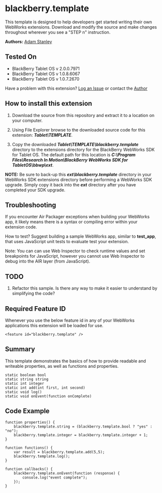 # blackberry.template

This template is designed to help developers get started writing their own WebWorks extensions. Download and modify 
the source and make changes throughout wherever you see a "STEP n" instruction.

**Authors:** [Adam Stanley](https://github.com/astanley)

## Tested On

* BlackBerry Tablet OS v 2.0.0.7971
* BlackBerry Tablet OS v 1.0.8.6067
* BlackBerry Tablet OS v 1.0.7.2670

Have a problem with this extension?  [Log an Issue](https://github.com/blackberry/WebWorks-Community-APIs/issues) or contact the [Author](https://github.com/astanley)

## How to install this extension

1. Download the source from this repository and extract it to a location on your computer.

2. Using File Explorer browse to the downloaded source code for this extension: _**Tablet\TEMPLATE**_.

3. Copy the downloaded _**Tablet\TEMPLATE\blackberry.template**_ directory to the extensions directory for the BlackBerry WebWorks SDK for Tablet OS. The default path for this location is _**C:\Program Files\Research In Motion\BlackBerry WebWorks SDK for TabletOS\bbwp\ext**_.

**NOTE:** Be sure to back-up this _**ext\blackberry.template**_ directory in your WebWorks SDK extensions directory before performing a WebWorks SDK upgrade. Simply copy it back into the _**ext**_ directory after you have completed your SDK upgrade.

## Troubleshooting
If you encounter Air Packager exceptions when building your WebWorks app, it likely means there is a syntax or compiling error within your extension code.

How to test?  Suggest building a sample WebWorks app, similar to **test_app**, that uses JavaScript unit tests to evaluate 
test your extension.

Note: You can can use Web Inspector to check runtime values and set breakpoints for JavaScript, however you cannot
use Web Inspector to debug into the AIR layer (from JavaScript).

## TODO
1. Refactor this sample. Is there any way to make it easier to understand by simplifying the code?

## Required Feature ID
Whenever you use the below feature id in any of your WebWorks applications this extension will be loaded for use.

    <feature id="blackberry.template" />

## Summary

This template demonstrates the basics of how to provide readable and writeable properties, as well as functions and properties.

	static boolean bool
	static string string
	static int integer
	static int add(int first, int second)
	static void log()
	static void onEvent(function onComplete)

## Code Example

	function properties() {
		blackberry.template.string = (blackberry.template.bool ? "yes" : "no");
		blackberry.template.integer = blackberry.template.integer + 1;
	}

	function functions() {
		var result = blackberry.template.add(5,5);
		blackberry.template.log();
	}

	function callbacks() {
		blackberry.template.onEvent(function (response) {
			console.log("event complete");
		});
	}